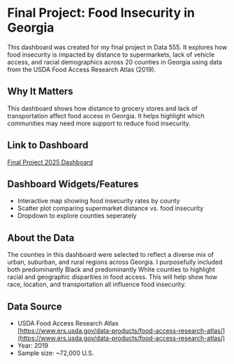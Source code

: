 # Final Project: Food Insecurity in Georgia

This dashboard was created for my final project in Data 555. It explores how food insecurity is impacted by distance to supermarkets, lack of vehicle access, and racial demographics across 20 counties in Georgia using data from the USDA Food Access Research Atlas (2019).

## Why It Matters
This dashboard shows how distance to grocery stores and lack of transportation affect food access in Georgia. It helps highlight which communities may need more support to reduce food insecurity.

## Link to Dashboard  
[Final Project 2025 Dashboard](https://6df8ky-tania-armour.shinyapps.io/FoodInsecurityDashboard/)

## Dashboard Widgets/Features  
- Interactive map showing food insecurity rates by county  
- Scatter plot comparing supermarket distance vs. food insecurity  
- Dropdown to explore counties seperately 

## About the Data  
The counties in this dashboard were selected to reflect a diverse mix of urban, suburban, and rural regions across Georgia. I purposefully included both predominantly Black and predominantly White counties to highlight racial and geographic disparities in food access. This will help show how race, location, and transportation all influence food insecurity.

## Data Source  
- USDA Food Access Research Atlas  
  [https://www.ers.usda.gov/data-products/food-access-research-atlas/](https://www.ers.usda.gov/data-products/food-access-research-atlas/)  
- Year: 2019  
- Sample size: ~72,000 U.S.
